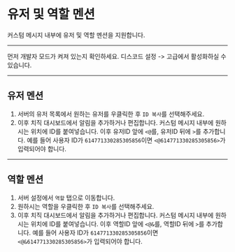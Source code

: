 # 유저 및 역할 멘션

커스텀 메시지 내부에 유저 및 역할 멘션을 지원합니다.

---

먼저 개발자 모드가 켜져 있는지 확인하세요. 디스코드 설정 -> 고급에서 활성화하실 수 있습니다.

---

## 유저 멘션

1. 서버의 유저 목록에서 원하는 유저를 우클릭한 후 `ID 복사`를 선택해주세요.
2. 이후 치직 대시보드에서 알림을 추가하거나 편집합니다. 커스텀 메시지 내부에 원하시는 위치에 ID를 붙여넣습니다. 이후 유저ID 앞에 `<@`를, 유저ID 뒤에 `>`를 추가합니다. 예를 들어 사용자 ID가 `614771330285305856`이면 `<@614771330285305856>`가 입력되어야 합니다.

---

## 역할 멘션

1. 서버 설정에서 `역할` 탭으로 이동합니다.
2. 원하시는 역할을 우클릭한 후 `ID 복사`를 선택해주세요.
3. 이후 치직 대시보드에서 알림을 추가하거나 편집합니다. 커스텀 메시지 내부에 원하시는 위치에 ID를 붙여넣습니다. 이후 역할ID 앞에 `<@&`를, 역할ID 뒤에 `>`를 추가합니다. 예를 들어 사용자 ID가 `614771330285305856`이면 `<@&614771330285305856>`가 입력되어야 합니다.
